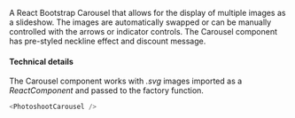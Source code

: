 A React Bootstrap Carousel that allows for the display of multiple images as a slideshow. The images are automatically swapped or can be manually controlled with the arrows or indicator controls. The Carousel component has pre-styled neckline effect and discount message.

#### Technical details
The Carousel component works with <em>.svg</em> images imported as a <i>ReactComponent</i> and passed to the factory function.<br>

```js
<PhotoshootCarousel />
```